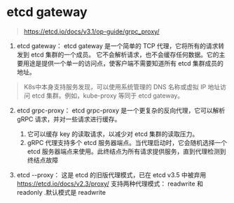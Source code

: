 # etcd gateway
> https://etcd.io/docs/v3.1/op-guide/grpc_proxy/

1. etcd gateway：
etcd gateway 是一个简单的 TCP 代理，它将所有的请求转发到 etcd 集群的一个成员。
它不会解析请求，也不会缓存任何数据。它的主要用途是提供一个单一的访问点，使客户端不需要知道所有 etcd 集群成员的地址。
> K8s中本身支持服务发现，可以使用系统管理的 DNS 名称或虚拟 IP 地址访问 etcd 集群。例如，kube-proxy 等同于 etcd gateway。

2. etcd grpc-proxy：
etcd grpc-proxy 是一个更复杂的反向代理，它可以解析 gRPC 请求，并对一些请求进行缓存。
    1. 它可以缓存 key 的读取请求，以减少对 etcd 集群的读取压力。
    2. gRPC 代理支持多个 etcd 服务器端点。当代理启动时，它会随机选择一个 etcd 服务器端点来使用。此终结点为所有请求提供服务，直到代理检测到终结点故障

3. etcd --proxy：
这是 etcd 的旧版代理模式，已在 etcd v3.5 中被弃用 https://etcd.io/docs/v2.3/proxy/
支持两种代理模式： readwrite 和 readonly .默认模式是 readwrite